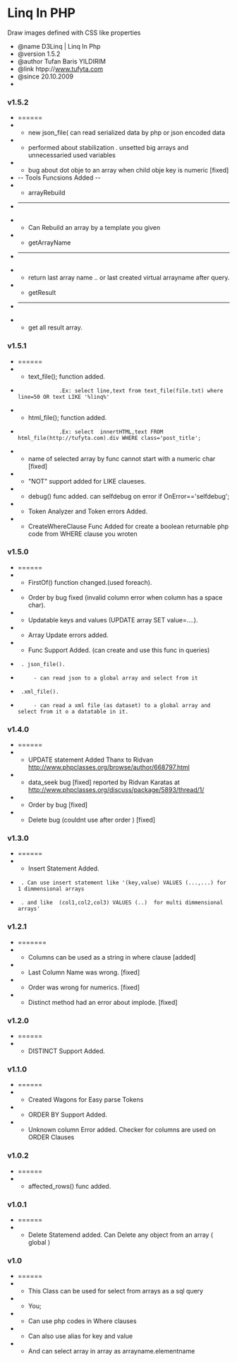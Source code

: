 # Linq In PHP
Draw images defined with CSS like properties

 * @name        D3Linq | Linq In Php
 * @version     1.5.2
 * @author      Tufan Baris YILDIRIM 
 * @link        htpp://www.tufyta.com
 * @since       20.10.2009
 * 
### v1.5.2
 * ======
 * - new json_file(  can read serialized data by php or json encoded data
 * - performed about stabilization . unsetted big arrays and unnecessaried used variables
 * - bug about dot obje to an array when child obje key is numeric [fixed]
 *   -- Tools Funcsions Added --
 * -  arrayRebuild
 *    ------------
 * - Can Rebuild an array by a template you given
 * - getArrayName
 *   -------------
 * - return last array name .. or last created virtual arrayname after query. 
 * - getResult 
 *   -------------
 * - get all result array.
### v1.5.1
 * ======
 * - text_file(); function added. 
 *                  .Ex: select line,text from text_file(file.txt) where line=50 OR text LIKE '%linq%'
 * - html_file(); function added.
 *                  .Ex: select  innertHTML,text FROM html_file(http://tufyta.com).div WHERE class='post_title';
 * - name of selected array by func cannot start with a numeric char [fixed]
 * - "NOT" support added for LIKE claueses.
 * - debug() func added. can selfdebug on error if OnError=='selfdebug';
 * - Token Analyzer and Token errors Added.
 * - CreateWhereClause Func Added for create a boolean returnable php code from WHERE clause you wroten
### v1.5.0
 * ======
 * - FirstOf() function changed.(used foreach).
 * - Order by bug fixed (invalid column error when column has a space char).
 * - Updatable keys and values (UPDATE array SET value=....).
 * - Array Update errors added.
 * - Func Support Added. (can create and use this func in queries)
 *      . json_file().
 *          - can read json to a global array and select from it
 *      .xml_file().
 *          - can read a xml file (as dataset) to a global array and select from it o a datatable in it.
### v1.4.0
 * ======
 * - UPDATE statement Added Thanx to Ridvan  http://www.phpclasses.org/browse/author/668797.html
 * - data_seek bug [fixed] reported by Ridvan Karatas at  http://www.phpclasses.org/discuss/package/5893/thread/1/
 * - Order by bug [fixed]
 * - Delete bug (couldnt use after order ) [fixed]
### v1.3.0
 * ======
 * - Insert Statement Added. 
 *      . Can use insert statement like '(key,value) VALUES (...,...) for 1 dimmensional arrays
 *      . and like  (col1,col2,col3) VALUES (..)  for multi dimmensional arrays' 
### v1.2.1
 * =======
 * - Columns can be used as a string in where clause [added]
 * - Last Column Name was wrong. [fixed]
 * - Order was wrong for numerics. [fixed]
 * - Distinct method had an error about implode. [fixed]
### v1.2.0
 * ======
 * - DISTINCT Support Added.
### v1.1.0
 * ======
 * - Created Wagons for Easy parse Tokens 
 * - ORDER BY Support Added.
 * - Unknown column Error added. Checker for columns are used on ORDER Clauses
### v1.0.2
 * ======
 * - affected_rows() func added.
### v1.0.1
 * ======
 * - Delete Statemend added. Can Delete any object from an array ( global )         
### v1.0
 * ======
 * - This Class can be used for select from arrays as a sql query
 * - You;
 * - Can use php codes in Where clauses 
 * - Can also use alias for key and value
 * - And can select array in array as  arrayname.elementname